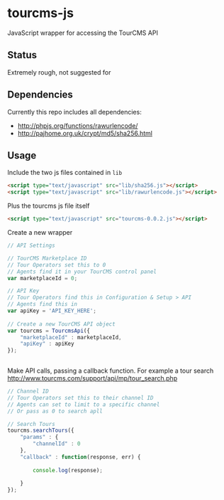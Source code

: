 # tourcms-js

JavaScript wrapper for accessing the TourCMS API

## Status

Extremely rough, not suggested for 

## Dependencies

Currently this repo includes all dependencies:

* http://phpjs.org/functions/rawurlencode/
* http://pajhome.org.uk/crypt/md5/sha256.html

## Usage

Include the two js files contained in `lib` 

```html
<script type="text/javascript" src="lib/sha256.js"></script>
<script type="text/javascript" src="lib/rawurlencode.js"></script>
```

Plus the tourcms js file itself

```html
<script type="text/javascript" src="tourcms-0.0.2.js"></script>
```

Create a new wrapper

```js
// API Settings

// TourCMS Marketplace ID
// Tour Operators set this to 0
// Agents find it in your TourCMS control panel
var marketplaceId = 0;

// API Key
// Tour Operators find this in Configuration & Setup > API
// Agents find this in  
var apiKey = 'API_KEY_HERE';
 
// Create a new TourCMS API object
var tourcms = TourcmsApi({
	"marketplaceId" : marketplaceId, 
 	"apiKey" : apiKey
});
 
```

Make API calls, passing a callback function. For example a tour search
http://www.tourcms.com/support/api/mp/tour_search.php

```js
// Channel ID
// Tour Operators set this to their channel ID
// Agents can set to limit to a specific channel
// Or pass as 0 to search apll

// Search Tours
tourcms.searchTours({
	"params" : {
		"channelId" : 0
	},
	"callback" : function(response, err) {
	
		console.log(response);		
		
	}
});
```
